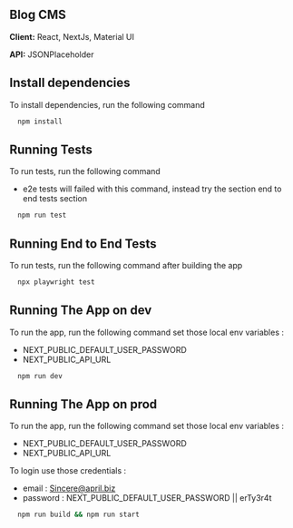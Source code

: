 
## Blog CMS

**Client:** React, NextJs, Material UI

**API:** JSONPlaceholder

## Install dependencies

To install dependencies, run the following command
```bash
  npm install
```

## Running Tests

To run tests, run the following command
- e2e tests will failed with this command, instead try the section end to end tests section
```bash
  npm run test
```

## Running End to End Tests

To run tests, run the following command after building the app
```bash
  npx playwright test 
```

## Running The App on dev

To run the app, run the following command
set those local env variables :
- NEXT_PUBLIC_DEFAULT_USER_PASSWORD
- NEXT_PUBLIC_API_URL

```bash
  npm run dev
```

## Running The App on prod

To run the app, run the following command
set those local env variables :
- NEXT_PUBLIC_DEFAULT_USER_PASSWORD
- NEXT_PUBLIC_API_URL

To login use those credentials :
- email : Sincere@april.biz
- password : NEXT_PUBLIC_DEFAULT_USER_PASSWORD || erTy3r4t

```bash
  npm run build && npm run start
```